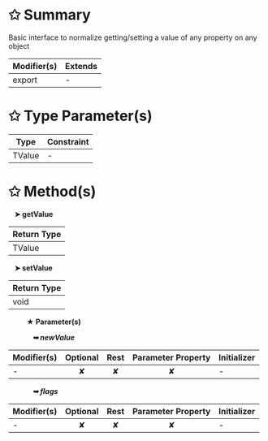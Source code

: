 # &#10025; Summary

Basic interface to normalize getting/setting a value of any property on any object

| Modifier(s)                            | Extends                                    |
|----------------------------------------|--------------------------------------------|
| export | - |

# &#10025; Type Parameter(s)

| Type   | Constraint |
| ------ | ---------- |
| TValue | -          |

# &#10025; Method(s)

&nbsp;&nbsp; **&#10148; getValue**

| Return Type                       |
|-----------------------------------|
| TValue |

&nbsp;&nbsp; **&#10148; setValue**

| Return Type                       |
|-----------------------------------|
| void |

&nbsp;&nbsp;&nbsp;&nbsp;&nbsp;&nbsp;&nbsp;&nbsp; **&#9733; Parameter(s)**

&nbsp;&nbsp;&nbsp;&nbsp;&nbsp;&nbsp;&nbsp;&nbsp;&nbsp;&nbsp;&nbsp; _**&#10149; newValue**_

| Modifier(s)                              | Optional                           | Rest                          | Parameter Property                          | Initializer                       |
|------------------------------------------|:----------------------------------:|:-----------------------------:|:-------------------------------------------:|-----------------------------------|
| - | ✘  | ✘ | ✘ | - |

&nbsp;&nbsp;&nbsp;&nbsp;&nbsp;&nbsp;&nbsp;&nbsp;&nbsp;&nbsp;&nbsp; _**&#10149; flags**_

| Modifier(s)                              | Optional                           | Rest                          | Parameter Property                          | Initializer                       |
|------------------------------------------|:----------------------------------:|:-----------------------------:|:-------------------------------------------:|-----------------------------------|
| - | ✘  | ✘ | ✘ | - |